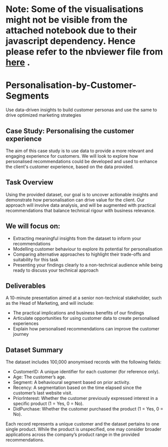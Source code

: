 # Note: Some of the visualisations might not be visible from the attached notebook due to their javascript dependency. Hence please refer to the nbviewer file from [here](https://github.com/debajyotid/Personalisation-by-Customer-Segments/blob/main/Code.ipynb) .

# Personalisation-by-Customer-Segments
Use data-driven insights to build customer personas and use the same to drive optimized marketing strategies

## Case Study: Personalising the customer experience
The aim of this case study is to use data to provide a more relevant and engaging experience for customers. We will look to explore how personalised recommendations could be developed and used to enhance the client's customer experience, based on the data provided.

## Task Overview
Using the provided dataset, our goal is to uncover actionable insights and demonstrate how personalisation can drive value for the client. Our approach will involve data analysis, and will be augmented with practical recommendations that balance technical rigour with business relevance.

## We will focus on:
 - Extracting meaningful insights from the dataset to inform your recommendations
 - Modelling customer behaviour to explore its potential for personalisation
 - Comparing alternative approaches to highlight their trade-offs and suitability for this task
 - Presenting your findings clearly to a non-technical audience while being ready to discuss your technical approach

## Deliverables
A 10-minute presentation aimed at a senior non-technical stakeholder, such as the Head of Marketing, and will include: 
 - The practical implications and business benefits of our findings
 - Articulate opportunities for using customer data to create personalised experiences
 - Explain how personalised recommendations can improve the customer journey

## Dataset Summary
The dataset includes 100,000 anonymised records with the following fields:
 - CustomerID: A unique identifier for each customer (for reference only).
 - Age: The customer’s age.
 - Segment: A behavioural segment based on prior activity.
 - Recency: A segmentation based on the time elapsed since the customer’s last website visit.
 - PriorInterest: Whether the customer previously expressed interest in a specific product (1 = Yes, 0 = No).
 - DidPurchase: Whether the customer purchased the product (1 = Yes, 0 = No).

Each record represents a unique customer and the dataset pertains to one single product. While the product is unspecified, one may consider broader applications across the company’s product range in the provided recommendations.

